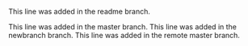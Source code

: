 This line was added in the readme branch.

This line was added in the master branch.
This line was added in the newbranch branch.
This line was added in the remote master branch.
